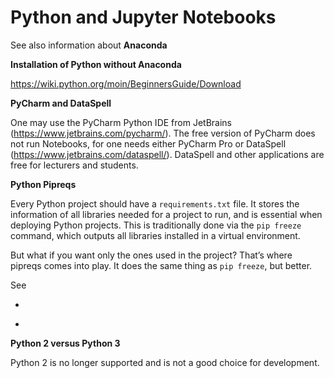 # Python and Jupyter Notebooks



See also information about **Anaconda**



**Installation of Python without Anaconda**

https://wiki.python.org/moin/BeginnersGuide/Download



 **PyCharm and DataSpell**

One may use the PyCharm Python IDE from JetBrains (https://www.jetbrains.com/pycharm/). The free version of PyCharm does not run Notebooks, for one needs either PyCharm Pro or DataSpell (https://www.jetbrains.com/dataspell/). DataSpell and other applications are free for lecturers and students.



**Python Pipreqs**

Every Python project should have a `requirements.txt` file. It stores the information of all libraries needed for a project to run, and is essential when deploying Python projects. This is traditionally done via the `pip freeze` command, which outputs all libraries installed in a virtual environment.

But what if you want only the ones used in the project? That’s where pipreqs comes into play. It does the same thing as `pip freeze`, but better.

See 

* [](https://betterdatascience.com/python-pipreqs/)

* [](https://pypi.org/project/pipreqs/)



**Python 2 versus Python 3**

Python 2 is no longer supported and is not a good choice for development.
